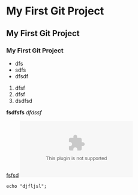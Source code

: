 # My First Git Project
## My First Git Project
### My First Git Project

- dfs
- sdfs
- dfsdf

1. dfsf
2. dfsf
3. dsdfsd

**fsdfsfs**
*dfdssf*


[fsfsd](github.com)
![fsfsd](github.com)



`echo "djfljsl";`
